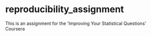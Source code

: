 # reproducibility_assignment
This is an assignment for the 'Improving Your Statistical Questions' Coursera
